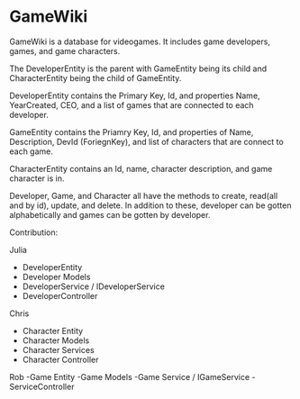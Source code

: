 # GameWiki
GameWiki is a database for videogames. It includes game developers, games, and game characters. 

The DeveloperEntity is the parent with GameEntity being its child and CharacterEntity being the child of GameEntity.

DeveloperEntity contains the Primary Key, Id, and properties Name, YearCreated, CEO, and a list of games that are connected to each developer. 

GameEntity contains the Priamry Key, Id, and properties of Name, Description, DevId (ForiegnKey), and list of characters that are connect to each game.

CharacterEntity contains an Id, name, character description, and game character is in.

Developer, Game, and Character all have the methods to create, read(all and by id), update, and delete. 
In addition to these, developer can be gotten alphabetically and games can be gotten by developer.

Contribution: 

Julia
- DeveloperEntity
- Developer Models
- DeveloperService / IDeveloperService
- DeveloperController

Chris
- Character Entity
- Character Models
- Character Services
- Character Controller

Rob
-Game Entity
-Game Models
-Game Service / IGameService
-ServiceController
